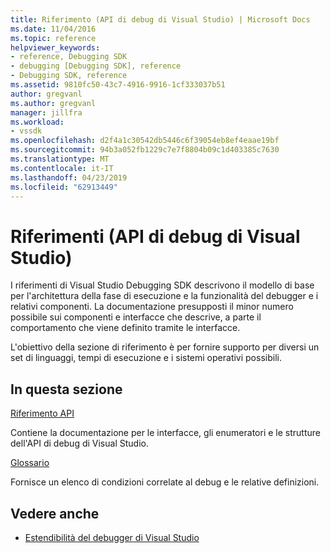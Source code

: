 ```yaml
---
title: Riferimento (API di debug di Visual Studio) | Microsoft Docs
ms.date: 11/04/2016
ms.topic: reference
helpviewer_keywords:
- reference, Debugging SDK
- debugging [Debugging SDK], reference
- Debugging SDK, reference
ms.assetid: 9810fc50-43c7-4916-9916-1cf333037b51
author: gregvanl
ms.author: gregvanl
manager: jillfra
ms.workload:
- vssdk
ms.openlocfilehash: d2f4a1c30542db5446c6f39054eb8ef4eaae19bf
ms.sourcegitcommit: 94b3a052fb1229c7e7f8804b09c1d403385c7630
ms.translationtype: MT
ms.contentlocale: it-IT
ms.lasthandoff: 04/23/2019
ms.locfileid: "62913449"
---
```

# <a name="reference-visual-studio-debugging-apis"></a>Riferimenti (API di debug di Visual Studio)

I riferimenti di Visual Studio Debugging SDK descrivono il modello di base per l'architettura della fase di esecuzione e la funzionalità del debugger e i relativi componenti. La documentazione presupposti il minor numero possibile sui componenti e interfacce che descrive, a parte il comportamento che viene definito tramite le interfacce.

L'obiettivo della sezione di riferimento è per fornire supporto per diversi un set di linguaggi, tempi di esecuzione e i sistemi operativi possibili.

## <a name="in-this-section"></a>In questa sezione

[Riferimento API](../../../extensibility/debugger/reference/api-reference-visual-studio-debugging.md)

Contiene la documentazione per le interfacce, gli enumeratori e le strutture dell'API di debug di Visual Studio.

[Glossario](../../../extensibility/debugger/reference/visual-studio-debugger-glossary.md)

Fornisce un elenco di condizioni correlate al debug e le relative definizioni.

## <a name="see-also"></a>Vedere anche

- [Estendibilità del debugger di Visual Studio](../../../extensibility/debugger/visual-studio-debugger-extensibility.md)